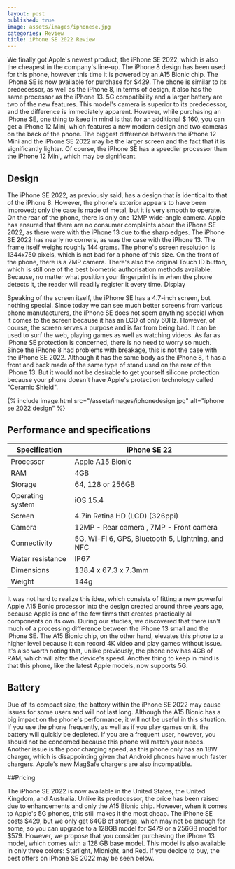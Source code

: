 ```yaml
---
layout: post
published: true
image: assets/images/iphonese.jpg
categories: Review
title: iPhone SE 2022 Review
---
```


We finally got Apple's newest product, the iPhone SE 2022, which is also the cheapest in the company's line-up. The iPhone 8 design has been used for this phone, however this time it is powered by an A15 Bionic chip. The iPhone SE is now available for purchase for $429. The phone is similar to its predecessor, as well as the iPhone 8, in terms of design, it also has the same processor as the iPhone 13. 5G compatibility and a larger battery are two of the new features. This model's camera is superior to its predecessor, and the difference is immediately apparent. However, while purchasing an iPhone SE, one thing to keep in mind is that for an additional $ 160, you can get a iPhone 12 Mini, which features a new modern design and two cameras on the back of the phone. The biggest difference between the iPhone 12 Mini and the iPhone SE 2022 may be the larger screen and the fact that it is significantly lighter. Of course, the iPhone SE has a speedier processor than the iPhone 12 Mini, which may be significant.

## Design

The iPhone SE 2022, as previously said, has a design that is identical to that of the iPhone 8. However, the phone's exterior appears to have been improved; only the case is made of metal, but it is very smooth to operate. On the rear of the phone, there is only one 12MP wide-angle camera. Apple has ensured that there are no consumer complaints about the iPhone SE 2022, as there were with the iPhone 13 due to the sharp edges. The iPhone SE 2022 has nearly no corners, as was the case with the iPhone 13. The frame itself weighs roughly 144 grams. The phone's screen resolution is 1344x750 pixels, which is not bad for a phone of this size. On the front of the phone, there is a 7MP camera. There's also the original Touch ID button, which is still one of the best biometric authorisation methods available. Because, no matter what position your fingerprint is in when the phone detects it, the reader will readily register it every time.
Display

Speaking of the screen itself, the iPhone SE has a 4.7-inch screen, but nothing special. Since today we can see much better screens from various phone manufacturers, the iPhone SE does not seem anything special when it comes to the screen because it has an LCD of only 60Hz. However, of course, the screen serves a purpose and is far from being bad. It can be used to surf the web, playing games as well as watching videos.  As far as iPhone SE protection is concerned, there is no need to worry so much. Since the iPhone 8 had problems with breakage, this is not the case with the iPhone SE 2022. Although it has the same body as the iPhone 8, it has a front and back made of the same type of stand used on the rear of the iPhone 13. But it would not be desirable to get yourself silicone protection because your phone doesn't have Apple's protection technology called "Ceramic Shield".

{% include image.html src="/assets/images/iphonedesign.jpg" alt="iphone se 2022 design" %}

## Performance and specifications

| Specification    | iPhone SE 22                                      |
|------------------|---------------------------------------------------|
|     Processor    |                  Apple A15 Bionic                 |
| RAM              | 4GB                                               |
| Storage          | 64, 128 or 256GB                                  |
| Operating system | iOS 15.4                                          |
| Screen           | 4.7in Retina HD (LCD) (326ppi)                    |
| Camera           | 12MP - Rear camera , 7MP - Front camera           |
| Connectivity     | 5G, Wi-Fi 6, GPS, Bluetooth 5, Lightning, and NFC |
| Water resistance | IP67                                              |
| Dimensions       | 138.4 x 67.3 x 7.3mm                              |
| Weight           | 144g                                              |

It was not hard to realize this idea, which consists of fitting a new powerful Apple A15 Bonic processor into the design created around three years ago, because Apple is one of the few firms that creates practically all components on its own. During our studies, we discovered that there isn't much of a processing difference between the iPhone 13 small and the iPhone SE. The A15 Bionic chip, on the other hand, elevates this phone to a higher level because it can record 4K video and play games without issue. It's also worth noting that, unlike previously, the phone now has 4GB of RAM, which will alter the device's speed. Another thing to keep in mind is that this phone, like the latest Apple models, now supports 5G.

## Battery

Due of its compact size, the battery within the iPhone SE 2022 may cause issues for some users and will not last long. Although the A15 Bionic has a big impact on the phone's performance, it will not be useful in this situation. If you use the phone frequently, as well as if you play games on it, the battery will quickly be depleted. If you are a frequent user, however, you should not be concerned because this phone will match your needs.  Another issue is the poor charging speed, as this phone only has an 18W charger, which is disappointing given that Android phones have much faster chargers. Apple's new MagSafe chargers are also incompatible.

##Pricing

The iPhone SE 2022 is now available in the United States, the United Kingdom, and Australia. Unlike its predecessor, the price has been raised due to enhancements and only the A15 Bionic chip. However, when it comes to Apple's 5G phones, this still makes it the most cheap. The iPhone SE costs $429, but we only get 64GB of storage, which may not be enough for some, so you can upgrade to a 128GB model for $479 or a 256GB model for $579. However, we propose that you consider purchasing the iPhone 13 model, which comes with a 128 GB base model. This model is also available in only three colors:  Starlight, Midnight, and Red. If you decide to buy, the best offers on iPhone SE 2022 may be seen below.

